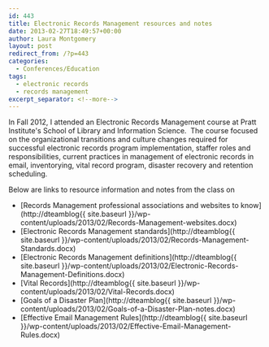 ```yaml
---
id: 443
title: Electronic Records Management resources and notes
date: 2013-02-27T18:49:57+00:00
author: Laura Montgomery
layout: post
redirect_from: /?p=443
categories:
  - Conferences/Education
tags:
  - electronic records
  - records management
excerpt_separator: <!--more-->
---
```

In Fall 2012, I attended an Electronic Records Management course at Pratt Institute's School of Library and Information Science.  The course focused on the organizational transitions and culture changes required for successful electronic records program implementation, staffer roles and responsibilities, current practices in management of electronic records in email, inventorying, vital record program, disaster recovery and retention scheduling.

<!--more-->

Below are links to resource information and notes from the class on

* [Records Management professional associations and websites to know](http://dteamblog{{ site.baseurl }}/wp-content/uploads/2013/02/Records-Management-websites.docx)
* [Electronic Records Management standards](http://dteamblog{{ site.baseurl }}/wp-content/uploads/2013/02/Records-Management-Standards.docx)
* [Electronic Records Management definitions](http://dteamblog{{ site.baseurl }}/wp-content/uploads/2013/02/Electronic-Records-Management-Definitions.docx)
* [Vital Records](http://dteamblog{{ site.baseurl }}/wp-content/uploads/2013/02/Vital-Records.docx)
* [Goals of a Disaster Plan](http://dteamblog{{ site.baseurl }}/wp-content/uploads/2013/02/Goals-of-a-Disaster-Plan-notes.docx)
* [Effective Email Management Rules](http://dteamblog{{ site.baseurl }}/wp-content/uploads/2013/02/Effective-Email-Management-Rules.docx)
